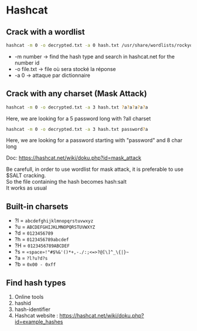 # Hashcat 

## Crack with a wordlist
```bash
hashcat -m 0 -o decrypted.txt -a 0 hash.txt /usr/share/wordlists/rockyou.txt
```

- -m number -> find the hash type and search in hashcat.net for the number id
- -o file.txt	-> file où sera stocké la réponse
- -a 0 -> attaque par dictionnaire

## Crack with any charset (Mask Attack)

```bash
hashcat -m 0 -o decrypted.txt -a 3 hash.txt ?a?a?a?a?a
```

Here, we are looking for a 5 password long with ?all charset

```bash
hashcat -m 0 -o decrypted.txt -a 3 hash.txt password?a
```
Here, we are looking for a password starting with "password" and  8 char long  

Doc: https://hashcat.net/wiki/doku.php?id=mask_attack  


Be carefull, in order to use wordlist for mask attack, it is preferable to use $SALT cracking.  
So the file containing the hash becomes hash:salt  
It works as usual

## Built-in charsets

- ?l = `abcdefghijklmnopqrstuvwxyz`
- ?u = `ABCDEFGHIJKLMNOPQRSTUVWXYZ`
- ?d = `0123456789`
- ?h = `0123456789abcdef`
- ?H = `0123456789ABCDEF`
- ?s = `«space»!"#$%&'()*+,-./:;<=>?@[\]^_\{|}~`
- ?a = `?l?u?d?s`
- ?b = `0x00 - 0xff`


## Find hash types
1. Online tools
2. hashid
3. hash-identifier
4. Hashcat website : https://hashcat.net/wiki/doku.php?id=example_hashes